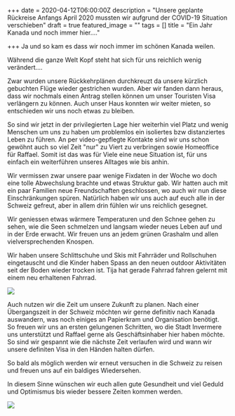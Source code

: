 +++
date = 2020-04-12T06:00:00Z
description = "Unsere geplante Rückreise Anfangs April 2020 mussten wir aufgrund der COVID-19 Situation verschieben"
draft = true
featured_image = ""
tags = []
title = "Ein Jahr Kanada und noch immer hier...."

+++
Ja und so kam es dass wir noch immer im schönen Kanada weilen.

Während die ganze Welt Kopf steht hat sich für uns reichlich wenig verändert....

Zwar wurden unsere Rückkehrplänen durchkreuzt da unsere kürzlich gebuchten Flüge wieder gestrichen wurden. Aber wir fanden dann heraus, dass wir nochmals einen Antrag stellen können um unser Touristen Visa verlängern zu können. Auch unser Haus konnten wir weiter mieten, so entschieden wir uns noch etwas zu bleiben.

So sind wir jetzt in der privilegierten Lage hier weiterhin viel Platz und wenig Menschen um uns zu haben um problemlos ein isoliertes bzw distanziertes Leben zu führen. An per video-gepflegte Kontakte sind wir uns schon gewöhnt auch so viel Zeit "nur" zu Viert zu verbringen sowie Homeoffice für Raffael. Somit ist das was für Viele eine neue Situation ist, für uns einfach ein weiterführen unseres Alltages wie bis anhin.

Wir vermissen zwar unsere paar wenige Fixdaten in der Woche wo doch eine tolle Abwechslung brachte und etwas Struktur gab. Wir hatten auch mit ein paar Familien neue Freundschaften geschlossen, wo auch wir nun diese Einschränkungen spüren. Natürlich haben wir uns auch auf euch alle in der Schweiz gefreut, aber in allem drin fühlen wir uns reichlich gesegnet.

Wir geniessen etwas wärmere Temperaturen und den Schnee gehen zu sehen, wie die Seen schmelzen und langsam wieder neues Leben auf und in der Erde erwacht. Wir freuen uns an jedem grünen Grashalm und allen vielversprechenden Knospen.

Wir haben unsere Schlittschuhe und Skis mit Fahrräder und Rollschuhen eingetauscht und die Kinder haben Spass an den neuen outdoor Aktivitäten seit der Boden wieder trocken ist. Tija hat gerade Fahrrad fahren gelernt mit einem neu erhaltenen Fahrrad.

![](https://res.cloudinary.com/yux/image/upload/w_auto,dpr_auto,c_scale,f_auto,q_auto/v1586921544/canada-blog/IMG_2798_fta4lz.jpg)

Auch nutzen wir die Zeit um unsere Zukunft zu planen. Nach einer Übergangszeit in der Schweiz möchten wir gerne definitiv nach Kanada auswandern, was noch einiges an Papierkram und Organisation benötigt. So freuen wir uns an ersten gelungenen Schritten, wo die Stadt Invermere uns unterstützt und Raffael gerne als Geschäftsinhaber hier haben möchte. So sind wir gespannt wie die nächste Zeit verlaufen wird und wann wir unsere definiten Visa in den Händen halten dürfen.

So bald als möglich werden wir erneut versuchen in die Schweiz zu reisen und freuen uns auf ein baldiges Wiedersehen.

In diesem Sinne wünschen wir euch allen gute Gesundheit und viel Geduld und Optimismus bis wieder bessere Zeiten kommen werden.

![](https://res.cloudinary.com/yux/image/upload/w_auto,dpr_auto,c_scale,f_auto,q_auto/v1586921863/canada-blog/IMG_2673_aguvct.jpg)